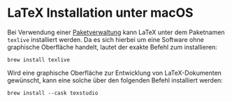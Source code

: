 # LaTeX Installation unter macOS

Bei Verwendung einer [Paketverwaltung](./ZZ_Paketverwaltungen_macOS.md) kann LaTeX unter dem Paketnamen `texlive` installiert werden.
Da es sich hierbei um eine Software ohne graphische Oberfläche handelt, lautet der exakte Befehl zum installieren:
```shell
brew install texlive
```

Wird eine graphische Oberfläche zur Entwicklung von LaTeX-Dokumenten gewünscht, kann eine solche über den folgenden Befehl installiert werden:
```shell
brew install --cask texstudio
```
